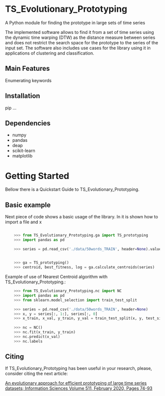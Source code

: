 # TS_Evolutionary_Prototyping
A Python module for finding the prototype in large sets of time series

The implemented software allows to find it from a set of time series using the dynamic time warping (DTW) as the distance measure between series and does not restrict the search space for the prototype to the series of the input set. The software also includes use cases for the library using it in applications of clustering and classification. 

## Main Features ##

Enumerating keywords

## Installation ##

pip ...

## Dependencies ##

* numpy
* pandas
* deap
* scikit-learn
* matplotlib

# Getting Started

Bellow there is a Quickstart Guide to TS_Evolutionary_Prototyping.

## Basic example ##
 
Next piece of code shows a basic usage of the library. In it is shown how to import a file and x


```python

	>>> from TS_Evolutionary_Prototyping.ga import TS_prototyping
	>>> import pandas as pd
	
	>>> series = pd.read_csv('./data/50words_TRAIN', header=None).values[:, 1:]
	
	
	>>> ga = TS_prototyping()
	>>> centroid, best_fitness, log = ga.calculate_centroids(series)
```
	
	
Example of use of Nearest Centroid algorithm with TS_Evolutionary_Prototyping.:

```python
	>>> from TS_Evolutionary_Prototyping.nc import NC
	>>> import pandas as pd
	>>> from sklearn.model_selection import train_test_split
	
	>>> series = pd.read_csv('./data/50words_TRAIN', header=None)
	>>> x, y = series[:, 1:], series[:, 0]
	>>> x_train, x_val, y_train, y_val = train_test_split(x, y, test_size=0.2)
	
	>>> nc = NC()
	>>> nc.fit(x_train, y_train)
	>>> nc.predict(x_val)
	>>> nc.labels
  ```
  
 ## Citing ## 
 
 If TS_Evolutionary_Prototyping has been useful in your research, please, consider citing the next article:
 
[An evolutionary approach for efficient prototyping of large time series datasets; Information Sciences
Volume 511, February 2020, Pages 74-93](https://www.sciencedirect.com/science/article/pii/S0020025519308965)

